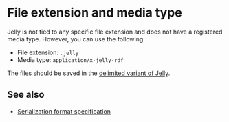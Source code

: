 # File extension and media type

Jelly is not tied to any specific file extension and does not have a registered media type. However, you can use the following:

- File extension: `.jelly`
- Media type: `application/x-jelly-rdf`

The files should be saved in the [delimited variant of Jelly](serialization.md#delimited-variant).

## See also

- [Serialization format specification](serialization.md)
